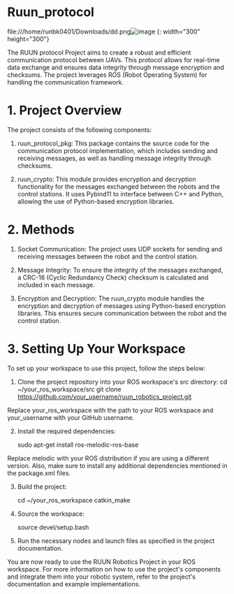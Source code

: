 # Ruun_protocol
file:///home/runbk0401/Downloads/dd.png![image](https://user-images.githubusercontent.com/109836008/235913879-c722f793-3a12-4aeb-97f1-bcfe06e1fd46.png)
{: width="300" height="300"}

The RUUN protocol Project aims to create a robust and efficient communication protocol between UAVs. This protocol allows for real-time data exchange and ensures data integrity through message encryption and checksums. The project leverages ROS (Robot Operating System) for handling the communication framework.

# 1. Project Overview

The project consists of the following components:

1. ruun_protocol_pkg: This package contains the source code for the communication protocol implementation, which includes sending and receiving messages, as well as handling message integrity through checksums.

2. ruun_crypto: This module provides encryption and decryption functionality for the messages exchanged between the robots and the control stations. It uses Pybind11 to interface between C++ and Python, allowing the use of Python-based encryption libraries.

# 2. Methods

1. Socket Communication: The project uses UDP sockets for sending and receiving messages between the robot and the control station.

2. Message Integrity: To ensure the integrity of the messages exchanged, a CRC-16 (Cyclic Redundancy Check) checksum is calculated and included in each message.

3. Encryption and Decryption: The ruun_crypto module handles the encryption and decryption of messages using Python-based encryption libraries. This ensures secure communication between the robot and the control station.

# 3. Setting Up Your Workspace

To set up your workspace to use this project, follow the steps below:

1. Clone the project repository into your ROS workspace's src directory:
    cd ~/your_ros_workspace/src
    git clone https://github.com/your_username/ruun_robotics_project.git

Replace your_ros_workspace with the path to your ROS workspace and your_username with your GitHub username.

2. Install the required dependencies:

    sudo apt-get install ros-melodic-ros-base

Replace melodic with your ROS distribution if you are using a different version. Also, make sure to install any additional dependencies mentioned in the package.xml files.

3. Build the project:

    cd ~/your_ros_workspace
    catkin_make

4. Source the workspace:

    source devel/setup.bash
    
5. Run the necessary nodes and launch files as specified in the project documentation.

You are now ready to use the RUUN Robotics Project in your ROS workspace. For more information on how to use the project's components and integrate them into your robotic system, refer to the project's documentation and example implementations.
